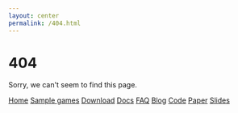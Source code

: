 ```yaml
---
layout: center
permalink: /404.html
---
```


# 404

Sorry, we can't seem to find this page.

<div class="mt3">
    <a href="{{ site.baseurl }}/" class="button button-blue button-big">Home</a>
    <a href="{{ site.baseurl }}/samplegames" class="button button-blue button-medium">Sample games</a>
    <a href="{{ site.url_download }}" class="button button-blue button-big">Download</a>
    <a href="{{ site.url_docs }}" class="button button-blue button-medium">Docs</a>
    <a href="{{ site.baseurl }}/faq" class="button button-blue button-big">FAQ</a>
    <a href="{{ site.baseurl }}/blog" class="button button-blue button-big">Blog</a>
    <a href="{{ site.baseurl }}/source" class="button button-blue button-medium">Code</a>
    <a href="{{ site.baseurl }}/oTree.pdf" target="_empty" class="button button-blue button-big">Paper</a>
    <a href="{{ site.baseurl }}/oTreeSlides.pdf" target="_empty" class="button button-blue button-medium">Slides</a>
</div>
